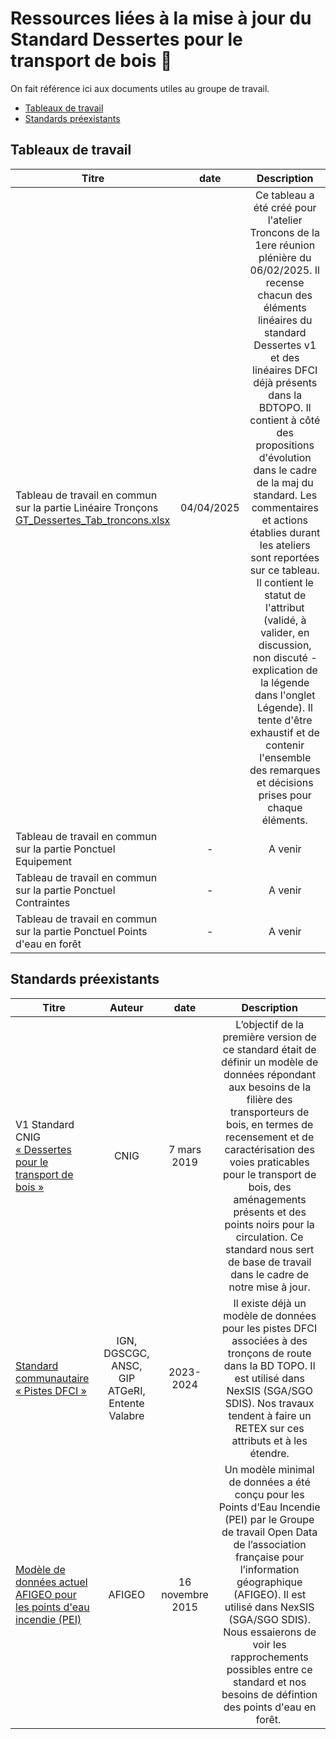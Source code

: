 # Ressources liées à la mise à jour du Standard Dessertes pour le transport de bois :open_file_folder:

On fait référence ici aux documents utiles au groupe de travail.

* [Tableaux de travail](https://github.com/cnigfr/schema-dessertes-transport-de-bois/tree/master/documents/tableaux-de-travail)
* [Standards préexistants](https://github.com/cnigfr/schema-dessertes-transport-de-bois/tree/master/documents/standards-preexistants)


## Tableaux de travail

| Titre     | date  |                                  Description                                                              |
| --------- |:-----:|:--------------------------------------------------------------------------------------------------------:|
|Tableau de travail en commun sur la partie Linéaire Tronçons [GT_Dessertes_Tab_troncons.xlsx](https://github.com/cnigfr/schema-dessertes-transport-de-bois/blob/master/documents/tableaux-de-travail/GT_Dessertes_Tab_troncons.xlsx) | 04/04/2025 | Ce tableau a été créé pour l'atelier Troncons de la 1ere réunion plénière du 06/02/2025. Il recense chacun des éléments linéaires du standard Dessertes v1 et des linéaires DFCI déjà présents dans la BDTOPO. Il contient à côté des propositions d'évolution dans le cadre de la maj du standard. Les commentaires et actions établies durant les ateliers sont reportées sur ce tableau. Il contient le statut de l'attribut (validé, à valider, en discussion, non discuté - explication de la légende dans l'onglet Légende). Il tente d'être exhaustif et de contenir l'ensemble des remarques et décisions prises pour chaque éléments. |
|Tableau de travail en commun sur la partie Ponctuel Equipement| - | A venir |
|Tableau de travail en commun sur la partie Ponctuel Contraintes| - | A venir |
|Tableau de travail en commun sur la partie Ponctuel Points d'eau en forêt| - | A venir |



## Standards préexistants

| Titre     | Auteur   | date  |                                  Description                                                              |
| --------- |:--------:|:------:|:--------------------------------------------------------------------------------------------------------:|
| V1 Standard CNIG [« Dessertes pour le transport de bois »](https://bdtopoexplorer.ign.fr/?id_theme=72&id_classe=77)| CNIG | 7 mars 2019 | L’objectif de la première version de ce standard était de définir un modèle de données répondant aux besoins de la filière des transporteurs de bois, en termes de recensement et de caractérisation des voies praticables pour le transport de bois, des aménagements présents et des points noirs pour la circulation. Ce standard nous sert de base de travail dans le cadre de notre mise à jour.|
|[Standard communautaire « Pistes DFCI »](https://geoservices.ign.fr/bd-topor-explorer-descriptif-de-contenu) | IGN, DGSCGC, ANSC, GIP ATGeRI, Entente Valabre​ | 2023-2024 | Il existe déjà un modèle de données pour les pistes DFCI associées à des tronçons de route dans la BD TOPO. Il est utilisé dans NexSIS (SGA/SGO SDIS). Nos travaux tendent à faire un RETEX sur ces attributs et à les étendre. |
|[Modèle de données actuel AFIGEO pour les points d'eau incendie (PEI)​](https://www.afigeo.asso.fr/wp-content/uploads/2020/12/10/modele-minimal-donnees-pei.pdf)| AFIGEO | 16 novembre 2015 | Un modèle minimal de données a été conçu pour les Points d’Eau Incendie (PEI) par le Groupe de travail Open Data de l’association française pour l’information géographique (AFIGEO). Il est utilisé dans NexSIS (SGA/SGO SDIS). Nous essaierons de voir les rapprochements possibles entre ce standard et nos besoins de défintion des points d'eau en forêt. ​​|
